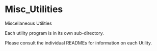 # Misc_Utilities
Miscellaneous Utilities

Each utility program is in its own sub-directory.

Please consult the individual READMEs for information on each Utility.
